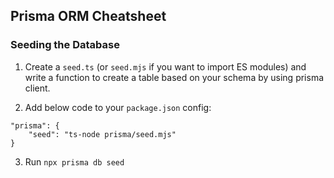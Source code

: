 ## Prisma ORM Cheatsheet

### Seeding the Database

1. Create a `seed.ts` (or `seed.mjs` if you want to import ES modules) and write a function to create a table based on your schema by using prisma client.

2. Add below code to your `package.json` config:

```
"prisma": {
    "seed": "ts-node prisma/seed.mjs"
}
```

3. Run `npx prisma db seed`

